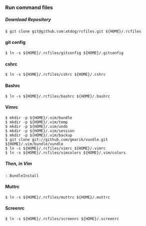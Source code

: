 ### Run command files

##### Download Repository
	$ git clone git@github.com:atdog/rcfiles.git ${HOME}/.rcfiles
	
#### git config
	$ ln -s ${HOME}/.rcfiles/gitconfig ${HOME}/.gitconfig 

#### cshrc
	$ ln -s ${HOME}/.rcfiles/cshrc ${HOME}/.cshrc 
	
#### Bashrc
	$ ln -s ${HOME}/.rcfiles/bashrc ${HOME}/.bashrc 
#### Vimrc
	$ mkdir -p ${HOME}/.vim/bundle
	$ mkdir -p ${HOME}/.vim/temp
	$ mkdir -p ${HOME}/.vim/undo
	$ mkdir -p ${HOME}/.vim/session
	$ mkdir -p ${HOME}/.vim/backup
	$ git clone git://github.com/gmarik/vundle.git ${HOME}/.vim/bundle/vundle
	$ ln -s ${HOME}/.rcfiles/vimrc ${HOME}/.vimrc 
    $ ln -s ${HOME}/.rcfiles/vimcolors ${HOME}/.vim/colors
	
##### Then, in Vim
	
	: BundleInstall

#### Muttrc
    $ ln -s ${HOME}/.rcfiles/muttrc ${HOME}/.muttrc

#### Screenrc
    $ ln -s ${HOME}/.rcfiles/screenrc ${HOME}/.screenrc
